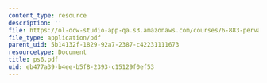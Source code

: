 ```yaml
---
content_type: resource
description: ''
file: https://ol-ocw-studio-app-qa.s3.amazonaws.com/courses/6-883-pervasive-human-centric-computing-sma-5508-spring-2006/eb477a39b4eeb5f82393c15129f0ef53_ps6.pdf
file_type: application/pdf
parent_uid: 5b14132f-1829-92a7-2387-c42231111673
resourcetype: Document
title: ps6.pdf
uid: eb477a39-b4ee-b5f8-2393-c15129f0ef53
---
```

